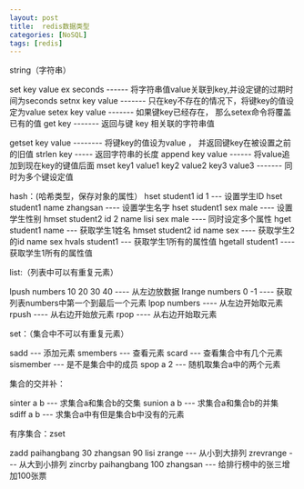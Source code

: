 ```yaml
---
layout: post
title:  redis数据类型
categories: [NoSQL]
tags: [redis]
---
```


string（字符串）

set key value ex seconds ------ 将字符串值value关联到key,并设定键的过期时间为seconds
setnx key value ------- 只在key不存在的情况下，将键key的值设定为value
setex key value ------- 如果键key已经存在， 那么setex命令将覆盖已有的值
get key ------- 返回与键 key 相关联的字符串值
<!--more-->
getset key value -------- 将键key的值设为value ， 并返回键key在被设置之前的旧值
strlen key ----- 返回字符串的长度
append key value ------ 将value追加到现在key的键值后面
mset key1 value1 key2 value2 key3 value3 ------- 同时为多个键设定值



hash：(哈希类型，保存对象的属性）
hset student1 id 1 --- 设置学生ID
hset student1 name zhangsan ---- 设置学生名字
hset student1 sex male ---- 设置学生性别
hmset student2 id 2 name lisi sex male ---- 同时设定多个属性
hget student1 name --- 获取学生1姓名
hmset student2 id name sex ---- 获取学生2的id name sex
hvals student1 --- 获取学生1所有的属性值
hgetall student1 ---- 获取学生1所有的属性值

 

list:（列表中可以有重复元素）

lpush numbers 10 20 30 40 ---- 从左边放数据
lrange numbers 0 -1 ---- 获取列表numbers中第一个到最后一个元素
lpop numbers ---- 从左边开始取元素
rpush ---- 从右边开始放元素
rpop ----  从右边开始取元素


set：（集合中不可以有重复元素）

sadd --- 添加元素
smembers --- 查看元素
scard --- 查看集合中有几个元素
sismember --- 是不是集合中的成员
spop a 2 --- 随机取集合a中的两个元素

集合的交并补：

sinter a b --- 求集合a和集合b的交集
sunion a b --- 求集合a和集合b的并集
sdiff a b ---  求集合a中有但是集合b中没有的元素

 

有序集合：zset

zadd paihangbang 30 zhangsan 90 lisi
zrange --- 从小到大排列
zrevrange --- 从大到小排列
zincrby paihangbang 100 zhangsan  --- 给排行榜中的张三增加100张票
